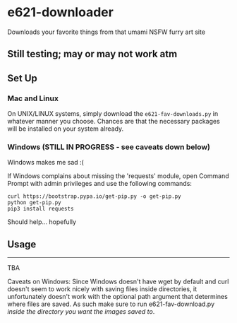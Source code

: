 # e621-downloader
Downloads your favorite things from that umami NSFW furry art site

## Still testing; may or may not work atm

## Set Up
### Mac and Linux
On UNIX/LINUX systems, simply download the `e621-fav-downloads.py` in whatever manner you choose. Chances are that the necessary packages will be installed on your system already.

### Windows (STILL IN PROGRESS - see caveats down below)
Windows makes me sad :(

If Windows complains about missing the 'requests' module, open Command Prompt with admin privileges and use the following commands:
```
curl https://bootstrap.pypa.io/get-pip.py -o get-pip.py
python get-pip.py
pip3 install requests
```
Should help... hopefully
## Usage
---

TBA

Caveats on Windows:
Since Windows doesn't have wget by default and curl doesn't seem to work nicely with saving files inside directories, it unfortunately doesn't work with the optional path argument that determines where files are saved.
As such make sure to run e621-fav-download.py *inside the directory you want the images saved to*.

